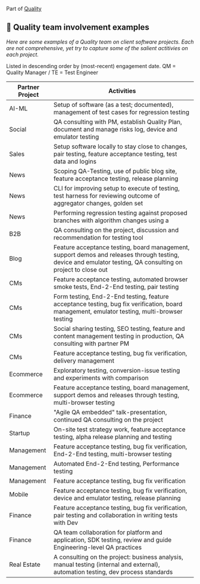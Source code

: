 Part of [Quality](/README.md)

## :card_index: Quality team involvement examples

_Here are some examples of a Quality team on client software projects. Each are not comprehensive, yet try to capture some of the salient actitivies on each project._

Listed in descending order by (most-recent) engagement date. QM = Quality Manager / TE = Test Engineer

| Partner Project | Activities                                                                                                                                                   |
| --------------- | ------------------------------------------------------------------------------------------------------------------------------------------------------------ |
| AI-ML    | Setup of software (as a test; documented), management of test cases for regression testing                                                                        |
| Social         | QA consulting with PM, establish Quality Plan, document and manage risks log, device and emulator testing                                                    |
| Sales        | Setup software locally to stay close to changes, pair testing, feature acceptance testing, test data and logins                                              |
| News             | Scoping QA-Testing, use of public blog site, feature acceptance testing, release planning                                                                    |
| News             | CLI for improving setup to execute of testing, test harness for reviewing outcome of aggregator changes, golden set                                          |
| News             | Performing regression testing against proposed branches with algorithm changes using a                                                                       |
| B2B         | QA consulting on the project, discussion and recommendation for testing tool                                                                 |
| Blog       | Feature acceptance testing, board management, support demos and releases through testing, device and emulator testing, QA consulting on project to close out |
| CMs        | Feature acceptance testing, automated browser smoke tests, End-2-End testing, pair testing                                                                   |
| CMs        | Form testing, End-2-End testing, feature acceptance testing, bug fix verification, board management, emulator testing, multi-browser testing                 |
| CMs        | Social sharing testing, SEO testing, feature and content management testing in production, QA consulting with partner PM                                     |
| CMs        | Feature acceptance testing, bug fix verification, delivery management                                                                                        |
| Ecommerce    | Exploratory testing, conversion-issue testing and experiments with comparison                                                                                |
| Ecommerce    | Feature acceptance testing, board management, support demos and releases through testing, multi-browser testing                                              |
| Finance           | "Agile QA embedded" talk-presentation, continued QA consulting on the project                                                                                |
| Startup           | On-site test strategy work, feature acceptance testing, alpha release planning and testing                                                                   |
| Management           | Feature acceptance testing, bug fix verification, End-2-End testing, multi-browser testing                                                                   |
| Management           | Automated End-2-End testing, Performance testing                                                                                                             |
| Management           | Feature acceptance testing, bug fix verification                                                                                                             |
| Mobile          | Feature acceptance testing, bug fix verification, device and emulator testing, release planning                                                              |
| Finance             | Feature acceptance testing, bug fix verification, pair testing and collaboration in writing tests with Dev                                                   |
| Finance             | QA team collaboration for platform and application, SDK testing, review and guide Engineering-level QA practices                                             |
| Real Estate       | A consulting on the project: business analysis, manual testing (internal and external), automation testing, dev process standards                            |
